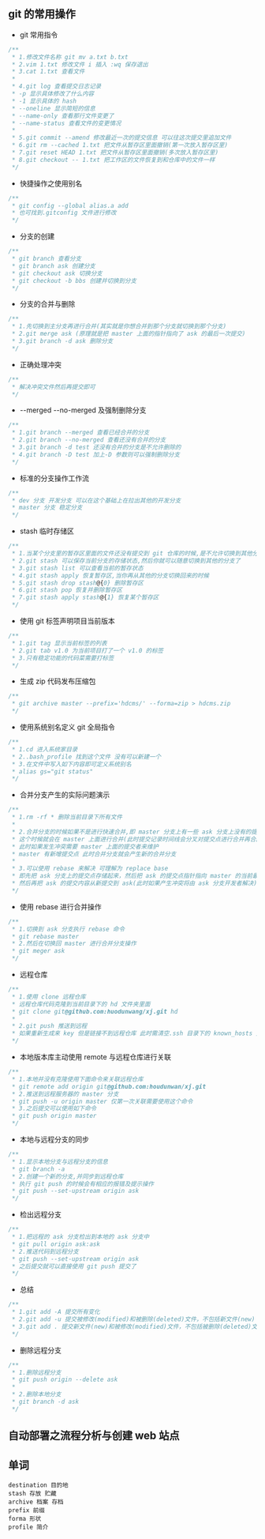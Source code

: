 ## git 的常用操作

- git 常用指令

```ts
/**
 * 1.修改文件名称 git mv a.txt b.txt
 * 2.vim 1.txt 修改文件 i 插入 :wq 保存退出
 * 3.cat 1.txt 查看文件
 *
 * 4.git log 查看提交日志记录
 * -p 显示具体修改了什么内容
 * -1 显示具体的 hash
 * --oneline 显示简短的信息
 * --name-only 查看那行文件变更了
 * --name-status 查看文件的变更情况
 *
 * 5.git commit --amend 修改最近一次的提交信息 可以往这次提交里追加文件
 * 6.git rm --cached 1.txt 把文件从暂存区里面撤销(第一次放入暂存区里)
 * 7.git reset HEAD 1.txt 把文件从暂存区里面撤销(多次放入暂存区里)
 * 8.git checkout -- 1.txt 把工作区的文件恢复到和仓库中的文件一样
 */
```

- 快捷操作之使用别名

```ts
/**
 * git config --global alias.a add
 * 也可找到.gitconfig 文件进行修改
 */
```

- 分支的创建

```ts
/**
 * git branch 查看分支
 * git branch ask 创建分支
 * git checkout ask 切换分支
 * git checkout -b bbs 创建并切换到分支
 */
```

- 分支的合并与删除

```ts
/**
 * 1.先切换到主分支再进行合并(其实就是你想合并到那个分支就切换到那个分支)
 * 2.git merge ask (原理就是把 master 上面的指针指向了 ask 的最后一次提交)
 * 3.git branch -d ask 删除分支
 */
```

- 正确处理冲突

```ts
/**
 * 解决冲突文件然后再提交即可
 */
```

- --merged --no-merged 及强制删除分支

```ts
/**
 * 1.git branch --merged 查看已经合并的分支
 * 2.git branch --no-merged 查看还没有合并的分支
 * 3.git branch -d test 还没有合并的分支是不允许删除的
 * 4.git branch -D test 加上-D 参数则可以强制删除分支
 */
```

- 标准的分支操作工作流

```ts
/**
 * dev 分支 开发分支 可以在这个基础上在拉出其他的开发分支
 * master 分支 稳定分支
 */
```

- stash 临时存储区

```ts
/**
 * 1.当某个分支里的暂存区里面的文件还没有提交到 git 仓库的时候,是不允许切换到其他分支的
 * 2.git stash 可以保存当前分支的存储状态,然后你就可以随意切换到其他的分支了
 * 3.git stash list 可以查看当前的暂存状态
 * 4.git stash apply 恢复暂存区,当你再从其他的分支切换回来的时候
 * 5.git stash drop stash@{0} 删除暂存区
 * 6.git stash pop 恢复并删除暂存区
 * 7.git stash apply stash@{1} 恢复某个暂存区
 */
```

- 使用 git 标签声明项目当前版本

```ts
/**
 * 1.git tag 显示当前标签的列表
 * 2.git tab v1.0 为当前项目打了一个 v1.0 的标签
 * 3.只有稳定功能的代码菜需要打标签
 */
```

- 生成 zip 代码发布压缩包

```ts
/**
 * git archive master --prefix='hdcms/' --forma=zip > hdcms.zip
 */
```

- 使用系统别名定义 git 全局指令

```ts
/**
 * 1.cd 进入系统家目录
 * 2..bash_profile 找到这个文件 没有可以新建一个
 * 3.在文件中写入如下内容即可定义系统别名
 * alias gs="git status"
 */
```

- 合并分支产生的实际问题演示

```ts
/**
 * 1.rm -rf * 删除当前目录下所有文件
 *
 * 2.合并分支的时候如果不是进行快速合并,即 master 分支上有一些 ask 分支上没有的提交点
 * 这个时候就会在 master 上面进行合并(此时提交记录时间线会分叉对提交点进行合并再合回主分支)
 * 此时如果发生冲突需要 master 上面的提交者来维护
 * master 有新增提交点 此时合并分支就会产生新的合并分支
 *
 * 3.可以使用 rebase 来解决 可理解为 replace base
 * 即先把 ask 分支上的提交点存储起来，然后把 ask 的提交点指针指向 master 的当前最新的提交点(此时就不会产生合并分支)
 * 然后再把 ask 的提交内容从新提交到 ask(此时如果产生冲突将由 ask 分支开发者解决)
 */
```

- 使用 rebase 进行合并操作

```ts
/**
 * 1.切换到 ask 分支执行 rebase 命令
 * git rebase master
 * 2.然后在切换回 master 进行合并分支操作
 * git meger ask
 */
```

- 远程仓库

```ts
/**
 * 1.使用 clone 远程仓库
 * 远程仓库代码克隆到当前目录下的 hd 文件夹里面
 * git clone git@github.com:huodunwang/xj.git hd
 *
 * 2.git push 推送到远程
 * 如果重新生成来 key 但是链接不到远程仓库 此时需清空.ssh 目录下的 known_hosts 文件(该文件是用来缓存数据的)
 */
```

- 本地版本库主动使用 remote 与远程仓库进行关联

```ts
/**
 * 1.本地并没有克隆使用下面命令来关联远程仓库
 * git remote add origin git@github.com:houdunwan/xj.git
 * 2.推送到远程服务器的 master 分支
 * git push -u origin master 仅第一次关联需要使用这个命令
 * 3.之后提交可以使用如下命令
 * git push origin master
 */
```

- 本地与远程分支的同步

```ts
/**
 * 1.显示本地分支与远程分支的信息
 * git branch -a
 * 2.创建一个新的分支,并同步到远程仓库
 * 执行 git push 的时候会有相应的报错及提示操作
 * git push --set-upstream origin ask
 */
```

- 检出远程分支

```ts
/**
 * 1.把远程的 ask 分支检出到本地的 ask 分支中
 * git pull origin ask:ask
 * 2.推送代码到远程分支
 * git push --set-upstream origin ask
 * 之后提交就可以直接使用 git push 提交了
 */
```

- 总结

```ts
/**
 * 1.git add -A 提交所有变化
 * 2.git add -u 提交被修改(modified)和被删除(deleted)文件，不包括新文件(new)
 * 3.git add . 提交新文件(new)和被修改(modified)文件，不包括被删除(deleted)文件
 */
```

- 删除远程分支

```ts
/**
 * 1.删除远程分支
 * git push origin --delete ask
 *
 * 2.删除本地分支
 * git branch -d ask
 */
```

## 自动部署之流程分析与创建 web 站点

## 单词

```pug
destination 目的地
stash 存放 贮藏
archive 档案 存档
prefix 前缀
forma 形状
profile 简介
```
